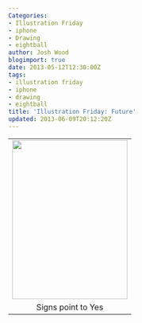 ```yaml
---
Categories:
- Illustration Friday
- iphone
- Drawing
- eightball
author: Josh Wood
blogimport: true
date: 2013-05-12T12:30:00Z
tags:
- illustration friday
- iphone
- drawing
- eightball
title: 'Illustration Friday: Future'
updated: 2013-06-09T20:12:20Z
---
```


<table align="center" cellpadding="0" cellspacing="0" class="tr-caption-container" style="margin-left: auto; margin-right: auto; text-align: center;"><tbody><tr><td style="text-align: center;"><a href="/img/continuous8ball.png" imageanchor="1" style="margin-left: auto; margin-right: auto;"><img border="0" height="320" src="/img/continuous8ball.png" width="232" /></a></td></tr><tr><td class="tr-caption" style="text-align: center;">Signs point to Yes</td></tr></tbody></table><div class="separator" style="clear: both; text-align: center;"></div><div class="separator" style="clear: both; text-align: center;"></div>
<!--more-->
